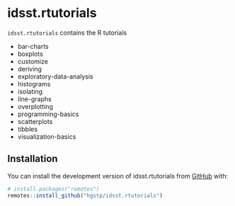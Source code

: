 
<!-- README.md is generated from README.Rmd. Please edit that file -->

# idsst.rtutorials

<!-- badges: start -->
<!-- badges: end -->

`idsst.rtutorials` contains the R tutorials

- bar-charts
- boxplots
- customize
- deriving
- exploratory-data-analysis
- histograms
- isolating
- line-graphs
- overplotting
- programming-basics
- scatterplots
- tibbles
- visualization-basics

## Installation

You can install the development version of idsst.rtutorials from
[GitHub](https://github.com/) with:

``` r
# install.packages("remotes")
remotes::install_github("hgstp/idsst.rtutorials")
```
